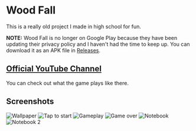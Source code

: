 # Wood Fall

This is a really old project I made in high school for fun.

**NOTE:** Wood Fall is no longer on Google Play because they have been updating
their privacy policy and I haven't had the time to keep up. You can download it
as an APK file in [Releases](https://github.com/HarisGusic/wood-fall/releases).

## [Official YouTube Channel](https://www.youtube.com/channel/UCUm4fykOgcBm7WN9srq5Glg)

You can check out what the game plays like there.

## Screenshots

![Wallpaper](./Promotional/Images/Wallpaper.png)
![Tap to start](./Promotional/Images/Screenshot_start.png)
![Gameplay](./Promotional/Images/Screenshot_all.png)
![Game over](./Promotional/Images/Screenshot_gameover.png)
![Notebook](./Promotional/Images/Screenshot_notebook3.png)
![Notebook 2](./Promotional/Images/Screenshot_notebook4.png)
